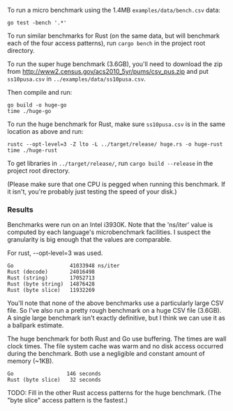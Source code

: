 To run a micro benchmark using the 1.4MB `examples/data/bench.csv` data:

    go test -bench '.*'

To run similar benchmarks for Rust (on the same data, but will benchmark each
of the four access patterns), run `cargo bench` in the project root directory.

To run the super huge benchmark (3.6GB), you'll need to download the zip from
http://www2.census.gov/acs2010_5yr/pums/csv_pus.zip and put `ss10pusa.csv` in
`../examples/data/ss10pusa.csv`.

Then compile and run:

    go build -o huge-go
    time ./huge-go

To run the huge benchmark for Rust, make sure `ss10pusa.csv` is in the same 
location as above and run:

    rustc --opt-level=3 -Z lto -L ../target/release/ huge.rs -o huge-rust
    time ./huge-rust

To get libraries in `../target/release/`, run `cargo build --release` in the
project root directory.

(Please make sure that one CPU is pegged when running this benchmark. If it 
isn't, you're probably just testing the speed of your disk.)


### Results

Benchmarks were run on an Intel i3930K. Note that the 
'ns/iter' value is computed by each language's microbenchmark facilities. I 
suspect the granularity is big enough that the values are comparable.

For rust, --opt-level=3 was used.

```
Go                  41033948 ns/iter
Rust (decode)       24016498
Rust (string)       17052713
Rust (byte string)  14876428
Rust (byte slice)   11932269
```

You'll note that none of the above benchmarks use a particularly large CSV 
file. So I've also run a pretty rough benchmark on a huge CSV file (3.6GB). A 
single large benchmark isn't exactly definitive, but I think we can use it as a 
ballpark estimate.

The huge benchmark for both Rust and Go use buffering. The times are wall 
clock times. The file system cache was warm and no disk access occurred during
the benchmark. Both use a negligible and constant amount of memory (~1KB).

```
Go                 146 seconds
Rust (byte slice)   32 seconds
```

TODO: Fill in the other Rust access patterns for the huge benchmark. (The "byte 
slice" access pattern is the fastest.)

